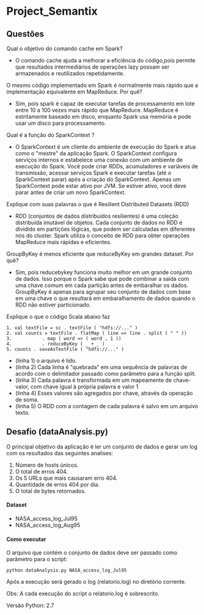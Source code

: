 # Project_Semantix

## Questões
Qual o objetivo do comando cache em Spark?
- O comando cache ajuda a melhorar a eficiência do código,pois permite que resultados intermediários de operações lazy possam ser armazenados e reutilizados repetidamente.

O mesmo código implementado em Spark é normalmente mais rápido que a implementação equivalente em MapReduce. Por quê?
- Sim, pois spark é capaz de executar tarefas de processamento em lote entre 10 a 100 vezes mais rápido que MapReduce. MapReduce é estritamente baseado em disco, enquanto Spark usa memória e pode usar um disco para processamento.

Qual é a função do SparkContext ?
- O SparkContext é um cliente do ambiente de execução do Spark e atua como o "mestre" da aplicação Spark. O SparkContext configura serviços internos e estabelece uma conexão com um ambiente de execução do Spark. Você pode criar RDDs, acumuladores e variáveis de transmissão, acessar serviços Spark e executar tarefas (até o SparkContext parar) após a criação do SparkContext. Apenas um SparkContext pode estar ativo por JVM. Se estiver ativo, você deve parar antes de criar um novo SparkContext.

Explique com suas palavras o que é Resilient Distributed Datasets (RDD)
- RDD (conjuntos de dados distribuídos resilientes) é uma coleção distribuída imutável de objetos. Cada conjunto de dados no RDD é dividido em partições lógicas, que podem ser calculadas em diferentes nós do cluster. Spark utiliza o conceito de RDD para obter operações MapReduce mais rápidas e eficientes.

GroupByKey é menos eficiente que reduceByKey em grandes dataset. Por quê?
- Sim, pois reducebykey funciona muito melhor em um grande conjunto de dados. Isso porque o Spark sabe que pode combinar a saída com uma chave comum em cada partição antes de embaralhar os dados.
 GroupByKey é apenas para agrupar seu conjunto de dados com base em uma chave o que resultará em embaralhamento de dados quando o RDD não estiver particionado.

Explique o que o código Scala abaixo faz
```
1. val textFile = sc . textFile ( "hdfs://..." )
2. val counts = textFile . flatMap ( line => line . split ( " " ))
3.           . map ( word => ( word , 1 ))
4.           . reduceByKey ( _ + _ )
5. counts . saveAsTextFile ( "hdfs://..." )
```

- (linha 1) o arquivo é lido.
- (linha 2) Cada linha é "quebrada" em uma sequência de palavras de acordo com o delimitador passado como parâmetro para a função split.
- (linha 3) Cada palavra é transformada em um mapeamente de chave-valor, com chave igual à própria palavra e valor 1
- (linha 4) Esses valores são agregados por chave, através da operação de soma.
- (linha 5) O RDD com a contagem de cada palavra é salvo em um arquivo texto.

## Desafio (dataAnalysis.py)
O principal objetivo da aplicação é ler um conjunto de dados e gerar um log com os resultados das seguintes analises:

1. Número de hosts únicos.
2. O total de erros 404.
3. Os 5 URLs que mais causaram erro 404.
4. Quantidade de erros 404 por dia.
5. O total de bytes retornados.

#### Dataset
- NASA_access_log_Jul95
- NASA_access_log_Aug95

#### Como executar
O arquivo que contém o conjunto de dados deve ser passado como parâmetro para o script:
 ```
 python dataAnalysis.py NASA_access_log_Jul95
 ```
Após a execução será gerado o log (relatorio.log) no diretório corrente.

Obs: A cada execução do script o relatorio.log é sobrescrito.

Versão Python: 2.7
